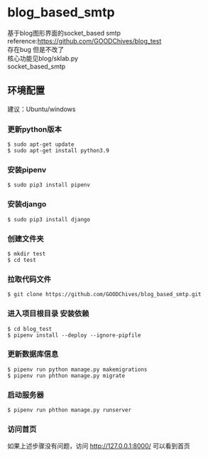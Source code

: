 # blog_based_smtp
基于blog图形界面的socket_based smtp  
reference:https://github.com/GOODChives/blog_test   
存在bug 但是不改了  
核心功能见blog/sklab.py  
socket_based_smtp

## 环境配置

建议：Ubuntu/windows

### 更新python版本

```shell
$ sudo apt-get update
$ sudo apt-get install python3.9
```

### 安装pipenv

```shell
$ sudo pip3 install pipenv
```

### 安装django

```shell
$ sudo pip3 install django
```

### 创建文件夹

```shell
$ mkdir test
$ cd test
```

### 拉取代码文件

```shell
$ git clone https://github.com/GOODChives/blog_based_smtp.git
```

### 进入项目根目录 安装依赖

```shell
$ cd blog_test
$ pipenv install --deploy --ignore-pipfile
```

### 更新数据库信息

```shell
$ pipenv run python manage.py makemigrations
$ pipenv run phthon manage.py migrate
```

### 启动服务器

```shell
$ pipenv run phthon manage.py runserver
```

### 访问首页

如果上述步骤没有问题，访问 http://127.0.0.1:8000/ 可以看到首页
